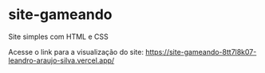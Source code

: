 # site-gameando
 Site simples com HTML e CSS

 Acesse o link para a visualização do site:
 https://site-gameando-8tt7l8k07-leandro-araujo-silva.vercel.app/
 

